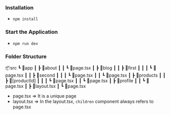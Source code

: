 ### Installation

- `npm install`

### Start the Application

- `npm run dev`

### Folder Structure

📦src
 ┗ 📂app
 ┃ ┣ 📂about
 ┃ ┃ ┗ 📜page.tsx
 ┃ ┣ 📂blog
 ┃ ┃ ┣ 📂first
 ┃ ┃ ┃ ┗ 📜page.tsx
 ┃ ┃ ┣ 📂second
 ┃ ┃ ┃ ┗ 📜page.tsx
 ┃ ┃ ┗ 📜page.tsx
 ┃ ┣ 📂products
 ┃ ┃ ┣ 📂[productId]
 ┃ ┃ ┃ ┗ 📜page.tsx
 ┃ ┃ ┗ 📜page.tsx
 ┃ ┣ 📂profile
 ┃ ┃ ┗ 📜page.tsx
 ┃ ┣ 📜layout.tsx
 ┃ ┗ 📜page.tsx

- page.tsx => It is a unique page
- layout.tsx => In the layout.tsx, `children` component always refers to page.tsx
